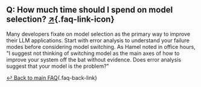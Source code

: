 ## Q: How much time should I spend on model selection? [↗](/blog/posts/evals-faq/how-much-time-should-i-spend-on-model-selection.html){.faq-link-icon}

Many developers fixate on model selection as the primary way to improve their LLM applications. Start with error analysis to understand your failure modes before considering model switching. As Hamel noted in office hours, "I suggest not thinking of switching model as the main axes of how to improve your system off the bat without evidence. Does error analysis suggest that your model is the problem?"

[↩ Back to main FAQ](/blog/posts/evals-faq/#q-how-much-time-should-i-spend-on-model-selection){.faq-back-link}